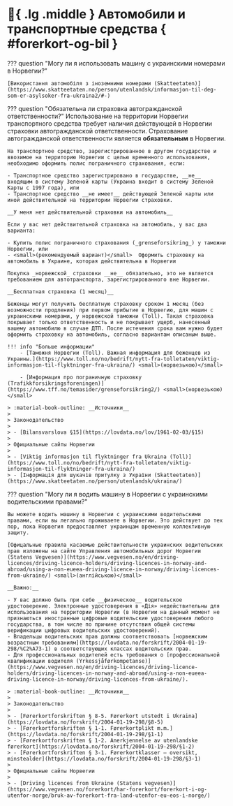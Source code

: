 # :red_car:{ .lg .middle } Автомобили и транспортные средства { #forerkort-og-bil }

??? question "Могу ли я использовать машину с украинскими номерами в Норвегии?"
    
    [Використання автомобіля з іноземними номерами (Skatteetaten)](https://www.skatteetaten.no/person/utenlandsk/informasjon-til-deg-som-er-asylsoker-fra-ukraina2/#-)

??? question "Обязательна ли страховка автогражданской ответственности?" 
    Использование на территории Норвегии транспортного средства требует наличия действующей в Норвегии страховки автогражданской ответственности. Страхование автогражданской ответственности является __обязательным__ в Норвегии.

    На транспортное средство, зарегистрированное в другом государстве и ввозимое на территорию Норвегии с целью временного использования, необходимо оформить полис пограничного страхования, если:

    - Транспортное средство зарегистрировано в государстве, __не__ входящим в систему Зеленой карты (Украина входит в систему Зеленой Карты c 1997 года), или
    - Транспортное средство __не имеет__ действующей Зеленой карты или иной действительной на территории Норвегии страховки.

    __У меня нет действительной cтраховки на автомобиль__

    Если у вас нет действительной страховка на автомобиль, у вас два варианта:

    - Купить полис пограничного страхования (_grenseforsikring_) у таможни Норвегии, или
    - <small>(рекомендуемый вариант)</small>  Оформить страховку на автомобиль в Украине, которая действительна в Норвегии 

    Покупка _норвежской_ страховки __не__ обязательно, это не является требованием для автотранспорта, зарегистрированного вне Норвегии. 

    __Бесплатная страховка (1 месяц)__

    Беженцы могут получить бесплатную страховку сроком 1 месяц (без возможности продления) при первом прибытие в Норвегию, для машин с украинскими номерами, у норвежской таможни (Toll). Такая страховка покрывает только ответственность и не покрывает ущерб, нанесенный вашему автомобилю в случае ДТП. После истечения срока вам нужно будет оформить страховку на автомобиль, согласно вариантам описаным выше. 

    !!! info "Больше информации"
        - [Таможня Норвегии (Toll). Важная информация для беженцев из Украины.](https://www.toll.no/no/bedrift/nytt-fra-tolletaten/viktig-informasjon-til-flyktninger-fra-ukraina/) <small>(норвезькою)</small> 

        - [Информация про пограничную страховку (Trafikkforsikringsforeningen)](https://www.tff.no/temasider/grenseforsikring2/) <small>(норвезькою)</small> 

    > :material-book-outline: __Источники__
    > 
    > Законодательство 
    >
    > - [Bilansvarslova §15](https://lovdata.no/lov/1961-02-03/§15)
    >
    > Официальные сайты Норвегии
    >
    > - [Viktig informasjon til flyktninger fra Ukraina (Toll)](https://www.toll.no/no/bedrift/nytt-fra-tolletaten/viktig-informasjon-til-flyktninger-fra-ukraina/)
    > - [Інформація для шукачів притулку з України (Skatteetaten)](https://www.skatteetaten.no/person/utenlandsk/ukraina/)

??? question "Могу ли я водить машину в Норвегии с украинскими водительскими правами?"
    
    Вы можете водить машину в Норвегии с украинскими водительскими правами, если вы легально проживаете в Норвегии. Это действует до тех пор, пока Норвегия предоставляет украинцам временную коллективную защиту.

    [Офицальные правила касаемые действительности украинских водительских прав изложены на сайте Управления автомобильных дорог Норвегии (Statens Vegvesen)](https://www.vegvesen.no/en/driving-licences/driving-licence-holders/driving-licences-in-norway-and-abroad/using-a-non-eueea-driving-licence-in-norway/driving-licences-from-ukraine/) <small>(англійською)</small>

    __Важно:__

    - У вас должно быть при себе __физическое__ водительское удостоверение. Электронные удостоверения в «Дія» недействительны для использования на территории Норвегии (в Норвегии на данный момент не признаються иностранные цифровые водительские удостоверения любого государства, в том числе по причине отсутствия общей системы верификации цифровых водительских удостоверений).
    - Владельцы водительских прав должны соответствовать [норвежским возрастным требованиям](https://lovdata.no/forskrift/2004-01-19-298/%C2%A73-1) в соответствующих классах водительских прав.
    - Для профессиональных водителей есть требования о [профессиональной квалификации водителя (Yrkessjåførkompetanse)](https://www.vegvesen.no/en/driving-licences/driving-licence-holders/driving-licences-in-norway-and-abroad/using-a-non-eueea-driving-licence-in-norway/driving-licences-from-ukraine/). 

    > :material-book-outline: __Источники__
    > 
    > Законодательство 
    >
    > - [Førerkortforskriften § 8-5. Førerkort utstedt i Ukraina](https://lovdata.no/forskrift/2004-01-19-298/§8-5)
    > - [Førerkortforskriften § 1-1. Førerkortplikt m.m.](https://lovdata.no/forskrift/2004-01-19-298/§1-1)
    > - [Førerkortforskriften § 1-2. Anerkjennelse av utenlandske førerkort](https://lovdata.no/forskrift/2004-01-19-298/§1-2)
    > - [Førerkortforskriften § 3-1. Førerkortklasser – oversikt, minstealder](https://lovdata.no/forskrift/2004-01-19-298/§3-1)
    > 
    > Официальные сайты Норвегии
    > 
    > - [Driving licences from Ukraine (Statens vegvesen)](https://www.vegvesen.no/forerkort/har-forerkort/forerkort-i-og-utenfor-norge/bruk-av-forerkort-fra-land-utenfor-eu-eos-i-norge/)